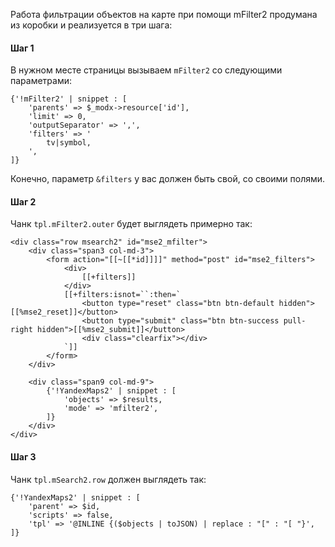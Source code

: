 Работа фильтрации объектов на карте при помощи mFilter2 продумана из коробки и реализуется в три шага:

#### Шаг 1
В нужном месте страницы вызываем `mFilter2` со следующими параметрами:
```
{'!mFilter2' | snippet : [
    'parents' => $_modx->resource['id'],
    'limit' => 0,
    'outputSeparator' => ',',
    'filters' => '
        tv|symbol,
    ',
]}
```
Конечно, параметр `&filters` у вас должен быть свой, со своими полями.

#### Шаг 2
Чанк `tpl.mFilter2.outer` будет выглядеть примерно так:
```
<div class="row msearch2" id="mse2_mfilter">
    <div class="span3 col-md-3">
        <form action="[[~[[*id]]]]" method="post" id="mse2_filters">
            <div>
                [[+filters]]
            </div>
            [[+filters:isnot=``:then=`
                <button type="reset" class="btn btn-default hidden">[[%mse2_reset]]</button>
                <button type="submit" class="btn btn-success pull-right hidden">[[%mse2_submit]]</button>
                <div class="clearfix"></div>
            `]]
        </form>
    </div>

    <div class="span9 col-md-9">
        {'!YandexMaps2' | snippet : [
            'objects' => $results,
            'mode' => 'mfilter2',
        ]}
    </div>
</div>
```

#### Шаг 3
Чанк `tpl.mSearch2.row` должен выглядеть так:
```
{'!YandexMaps2' | snippet : [
    'parent' => $id,
    'scripts' => false,
    'tpl' => '@INLINE {($objects | toJSON) | replace : "[" : "[ "}',
]}
```